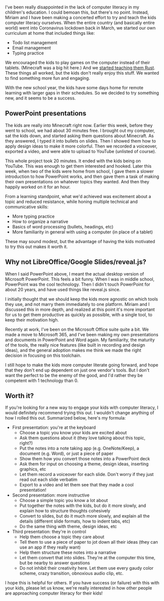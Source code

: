 I've been really disappointed in the lack of computer literacy in my children's education. I could bemoan this, but there's no point. Instead, Miriam and I have been making a concerted effort to try and teach the kids computer literacy ourselves. When the entire country (and basically entire world) went into Coronavirus lockdown back in March, we started our own curriculum at home that included things like:

* Todo list management
* Email management
* Typing practice

We encouraged the kids to play games on the computer instead of their tablets. (Minecraft was a big hit here.) And we [started teaching them Rust](https://www.beginrust.com/). These things all worked, but the kids don't really enjoy this stuff. We wanted to find something more fun and engaging.

With the new school year, the kids have some days home for remote learning with larger gaps in their schedules. So we decided to try something new, and it seems to be a success.

## PowerPoint presentations

The kids are really into Minecraft right now. Earlier this week, before they went to school, we had about 30 minutes free. I brought out my computer, sat the kids down, and started asking them questions about Minecraft. As they answered, I typed it into bullets on slides. Then I showed them how to apply design ideas to make it more colorful. Then we recorded a voiceover, exported a video, and were able to upload to YouTube (unlisted of course).

This whole project took 20 minutes. It ended with the kids being on YouTube. This was enough to get them interested and hooked. Later this week, when two of the kids were home from school, I gave them a slower introduction to how PowerPoint works, and then gave them a task of making their own presentations on whatever topics they wanted. And then they happily worked on it for an hour.

From a learning standpoint, what we'd achieved was excitement about a topic and reduced resistance, while honing multiple technical and communicative skills:

* More typing practice
* How to organize a narrative
* Basics of word processing (bullets, headings, etc)
* More familiarity in general with using a computer (in place of a tablet)

These may sound modest, but the advantage of having the kids motivated to try this out makes it worth it.

## Why not LibreOffice/Google Slides/reveal.js?

When I said PowerPoint above, I meant the actual desktop version of Microsoft PowerPoint. This feels a bit funny. When I was in middle school, PowerPoint was the cool technology. Then I didn't touch PowerPoint for about 20 years, and have used things like reveal.js since.

I initially thought that we should keep the kids more agnostic on which tools they use, and not marry them immediately to one platform. Miriam and I discussed this in more depth, and realized at this point it's more important for us to get them productive as quickly as possible, with a single tool, to keep their motivation high.

Recently at work, I've been on the Microsoft Office suite quite a bit. We made a move to Microsoft 365, and I've been making my own presentations and documents in PowerPoint and Word again. My familiarity, the maturity of the tools, the really nice features (like built in recording and design ideas), and the general adoption makes me think we made the right decision in focusing on this toolchain.

I still hope to make the kids more computer literate going forward, and hope that they don't end up dependent on just one vendor's tools. But I don't want the perfect to be the enemy of the good, and I'd rather they be competent with 1 technology than 0.

## Worth it?

If you're looking for a new way to engage your kids with computer literacy, I would definitely recommend trying this out. I wouldn't change anything of how I rolled this out. Summarized below, here's my formula:

* First presentation: you're at the keyboard
    * Choose a topic you know your kids are excited about
    * Ask them questions about it (they love talking about this topic, right?)
    * Put the notes into a note taking app (e.g. OneNote/Keep), a document (e.g. Word), or just a piece of paper
    * Show them how you convert those notes into a PowerPoint deck
    * Ask them for input on choosing a theme, design ideas, inserting graphics, etc
    * Let them record a voiceover for each slide. Don't worry if they just read out each slide verbatim
    * Export to a video and let them see that they made a cool presentation!
* Second presentation: more instructive
    * Choose a simple topic you know a lot about
    * Put together the notes with the kids, but do it more slowly, and explain how to structure thoughts cohesively
    * Convert to slides, but do it much more slowly, and explain all the details (different slide formats, how to indent tabs, etc)
    * Do the same thing with theme, design ideas, etc
* Third presentation: they're in control
    * Help them choose a topic they care about
    * Tell them to use a piece of paper to jot down all their ideas (they can use an app if they really want)
    * Help them structure these notes into a narrative
    * Let them convert that into slides. They're at the computer this time, but be nearby to answer questions
    * Do not inhibit their creativity here. Let them use every gaudy color scheme, crazy transition, obnoxious audio clip, etc.

I hope this is helpful for others. If you have success (or failure) with this with your kids, please let us know, we're really interested in how other people are approaching computer literacy for their kids!